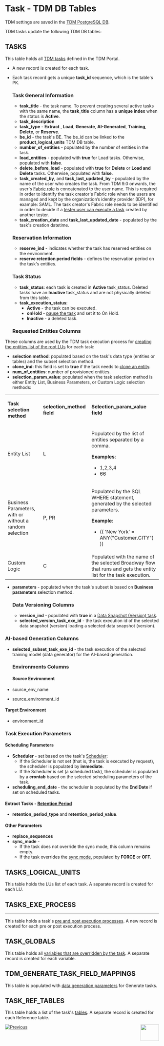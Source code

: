# Task - TDM DB Tables

TDM settings are saved in the [TDM PostgreSQL DB](/articles/TDM/tdm_architecture/02_tdm_database.md). 

TDM tasks update the following TDM DB tables:

## TASKS

This table holds all [TDM tasks](14_task_overview.md) defined in  the TDM Portal.

- A new record is created for each task.

- Each task record gets a unique **task_id** sequence, which is the table's PK.

  ### Task General Information

  - **task_title**  - the task name. To prevent creating several active tasks with the same name, the **task_title** column has a **unique index** when the status is **Active**.
  - **task_description** 
  - **task_type** - **Extract** , **Load**, **Generate**, **AI-Generated**, **Training**, **Delete**, or **Reserve**.
  - **be_id** - the task's BE. The be_id can be linked to the **product_logical_units** TDM DB table. 
  - **number_of_entities** - populated by the number of entities in the task.
  - **load_entities** - populated with **true** for Load tasks. Otherwise, populated with **false**.
  - **delete_before_load** - populated with **true** for **Delete** or **Load and Delete** tasks. Otherwise, populated with **false**.
  - **task_created_by**, and **task_last_updated_by** - populated by the name of the user who creates the task. From TDM 9.0 onwards, the user's [Fabric role](/articles/17_fabric_credentials/01_fabric_credentials_overview.md) is concatenated to the user name. This is required in order to identify the task creator's Fabric role when the users are managed and kept by the organization’s identity provider (IDP), for example: SAML. The task creator's Fabric role needs to be identified in order to decide if a [tester user can execute a task](26_task_execution.md#who-can-execute-a-task-via-the-tdm-portal) created by another tester. 
  - **task_creation_date** and **task_last_updated_date** - populated by the task's creation datetime.
  
  ### Reservation Information
  
  - **reserve_ind** - indicates whether the task has reserved entities on the environment.
  - **reserve retention period fields** - defines the reservation period on the task's entities.
  
  
  


  ### Task Status

  - **task_status**: each task is created in **Active** task_status. Deleted tasks have an **Inactive** task_status and are not physically deleted from this table.
  - **task_execution_status**: 
    - **Active** - the task can be executed.
    - **onHold** - [pause the task](/articles/TDM/tdm_gui/26_task_execution.md#holding-task-execution) and set it to On Hold.
    - **Inactive** - a deleted task.

  ### Requested Entities Columns

These columns are used by the TDM task execution process for [creating the entities list of the root LUs](/articles/TDM/tdm_architecture/03a_task_execution_building_entity_list_on_tasks_LUs.md#root-lus) for each task: 

  - **selection method**: populated based on the task's data type (entities or tables) and the subset selection method. 
  - **clone_ind**: this field is set to **true** if the task needs to [clone an entity](17a_task_target_component_entities.md#generate-clones-for-an-entity).
  - **num_of_entities**: number of provisioned entities.
  - **selection_param_value**: populated when the task selection method is either Entity List, Business Parameters, or Custom Logic selection methods:

  <table width="900pxl">
  <tbody>
  <tr>
  <td width="300pxl">
  <p><strong>Task selection method</strong></p>
  </td>
  <td width="200pxl">
  <p><strong>selection_method field</strong></p>
  </td>
  <td width="400pxl">
  <p><strong>Selection_param_value field</strong></p>
  </td>
  </tr>
  <tr>
  <td width="300pxl">
  <p>Entity List</p>
  </td>
  <td width="200pxl">
  <p>L</p>
  </td>
  <td width="400pxl">
  <p>Populated by the list of entities separated by a comma.</p>
  <p><strong>Examples</strong>:</p>
  <ul>
  <li>1,2,3,4</li>
  <li>66</li>
  </ul>
  </td>
  </tr>
  <tr>
  <td width="300pxl">
  <p>Business Parameters, with or without a random selection</p>
  </td>
  <td width="200pxl">
  <p>P, PR</p>
  </td>
  <td width="400pxl">
  <p>Populated by the SQL WHERE statement, generated by the selected parameters.</p>
  <p><strong>Example</strong>:</p>
  <ul>
  <li>(( 'New York' = ANY("Customer.CITY") ))</li>
  </ul>
  </td>
  </tr>
  <tr>
  <td width="300pxl">
      <p>Custom Logic</p>    
  </td>
  <td>C</td>
  <td>Populated with the name of the selected Broadway flow that runs and gets the entity list for the task execution.</td>    
      </tr>    
  </tbody>
  </table>

 

- **parameters** - populated when the task's subset is based on **Business parameters** selection method.

  ### Data Versioning Columns

  - **version_ind** - populated with **true** in a [Data Snapshot (Version) task](15_data_flux_task.md).
  - **selected_version_task_exe_id** - the task execution id of the selected data snapshot (version) loading a selected data snapshot (version). 

### AI-based Generation Columns

- **selected_subset_task_exe_id** - the task execution of the selected training model (data generator) for the AI-based generation.

  ### Environments Columns

  #### Source Environment

- source_env_name 

- source_environment_id


#### Target Environment

- environment_id

### Task Execution Parameters

#### Scheduling Parameters

- **Scheduler** - set based on the task's [Scheduler](22_task_execution_timing_tab.md):
  - If the Scheduler is not set (that is, the task is executed by request), the scheduler is populated by **immediate**.
  - If the Scheduler is set (a scheduled task), the scheduler is populated by a **crontab** based on the selected scheduling parameters of the task.
- **scheduling_end_date** - the scheduler is populated by the **End Date** if set on scheduled tasks.

#### Extract Tasks - [Retention Period](16_task_test_data_store_component.md#retention-period)

- **retention_period_type** and **retention_period_value**.




#### Other Parameters

- **replace_sequences**
- **sync_mode** - 
  - If the task does not override the sync mode, this column remains empty.
  - If the task overrides the [sync mode](/articles/TDM/tdm_architecture/04_task_execution_overridden_parameters.md#overriding-the-sync-mode-on-the-task-execution), populated by **FORCE** or **OFF**. 

 

## TASKS_LOGICAL_UNITS

This table holds the LUs list of each task. A separate record is created for each LU.

## TASKS_EXE_PROCESS

-------------------------

This table holds a task's [pre and post execution processes](21_task_pre_and_post_execution_processes.md). A new record is created for each pre or post execution process.

## TASK_GLOBALS

This table holds all [variables that are overridden by the task](23_task_globals_tab.md). A separate record is created for each variable.



## TDM_GENERATE_TASK_FIELD_MAPPINGS

This table is populated with [data generation parameters](14d_task_source_rule_based_generation.md#data-generation-parameters) for Generate tasks.

## TASK_REF_TABLES

This table holds a list of the task's [tables](20_task_provision_tables.md). A separate record is created for each Reference table.

  [![Previous](/articles/images/Previous.png)](20_task_provision_tables.md)[<img align="right" width="60" height="54" src="/articles/images/Next.png">](26_task_execution.md)



